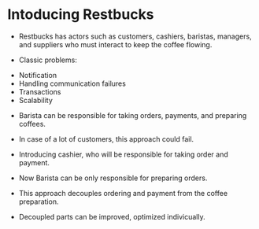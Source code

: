 # Intoducing Restbucks

- Restbucks has actors such as customers, cashiers, baristas, managers, and
  suppliers who must interact to keep the coffee flowing.

- Classic problems:

* Notification
* Handling communication failures
* Transactions
* Scalability

- Barista can be responsible for taking orders, payments, and preparing coffees.
- In case of a lot of customers, this approach could fail.

- Introducing cashier, who will be responsible for taking order and payment.
- Now Barista can be only responsible for preparing orders.
- This approach decouples ordering and payment from the coffee preparation.

- Decoupled parts can be improved, optimized indivicually.
